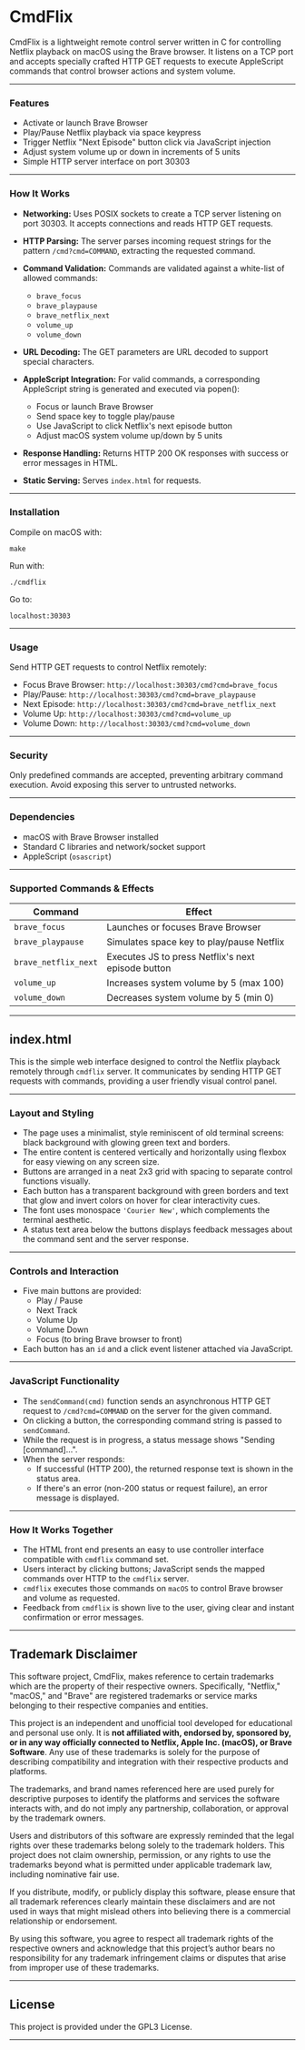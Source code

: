 # CmdFlix

CmdFlix is a lightweight remote control server written in C for controlling Netflix playback on macOS using the Brave browser. It listens on a TCP port and accepts specially crafted HTTP GET requests to execute AppleScript commands that control browser actions and system volume.

---

### Features

- Activate or launch Brave Browser
- Play/Pause Netflix playback via space keypress
- Trigger Netflix "Next Episode" button click via JavaScript injection
- Adjust system volume up or down in increments of 5 units
- Simple HTTP server interface on port 30303

---

### How It Works

- **Networking:** Uses POSIX sockets to create a TCP server listening on port 30303. It accepts connections and reads HTTP GET requests.
- **HTTP Parsing:** The server parses incoming request strings for the pattern `/cmd?cmd=COMMAND`, extracting the requested command.
- **Command Validation:** Commands are validated against a white-list of allowed commands:
  - `brave_focus`
  - `brave_playpause`
  - `brave_netflix_next`
  - `volume_up`
  - `volume_down`
- **URL Decoding:** The GET parameters are URL decoded to support special characters.
- **AppleScript Integration:** For valid commands, a corresponding AppleScript string is generated and executed via popen():
  - Focus or launch Brave Browser
  - Send space key to toggle play/pause
  - Use JavaScript to click Netflix's next episode button
  - Adjust macOS system volume up/down by 5 units

- **Response Handling:** Returns HTTP 200 OK responses with success or error messages in HTML.
- **Static Serving:** Serves `index.html` for requests.

---

### Installation

Compile on macOS with:

`make`

Run with:

`./cmdflix`

Go to:

`localhost:30303`

---

### Usage

Send HTTP GET requests to control Netflix remotely:

- Focus Brave Browser: `http://localhost:30303/cmd?cmd=brave_focus`
- Play/Pause: `http://localhost:30303/cmd?cmd=brave_playpause`
- Next Episode: `http://localhost:30303/cmd?cmd=brave_netflix_next`
- Volume Up: `http://localhost:30303/cmd?cmd=volume_up`
- Volume Down: `http://localhost:30303/cmd?cmd=volume_down`

---

### Security

Only predefined commands are accepted, preventing arbitrary command execution. Avoid exposing this server to untrusted networks.

---

### Dependencies

- macOS with Brave Browser installed
- Standard C libraries and network/socket support
- AppleScript (`osascript`)

---

### Supported Commands & Effects

| Command             | Effect                                              |
|---------------------|-----------------------------------------------------|
| `brave_focus`       | Launches or focuses Brave Browser                   |
| `brave_playpause`   | Simulates space key to play/pause Netflix           |
| `brave_netflix_next`| Executes JS to press Netflix's next episode button  |
| `volume_up`         | Increases system volume by 5 (max 100)              |
| `volume_down`       | Decreases system volume by 5 (min 0)                |

---

##  index.html

This is the simple web interface designed to control the Netflix playback remotely through `cmdflix` server. It communicates by sending HTTP GET requests with commands, providing a user friendly visual control panel.

---

### Layout and Styling

- The page uses a minimalist, style reminiscent of old terminal screens: black background with glowing green text and borders.
- The entire content is centered vertically and horizontally using flexbox for easy viewing on any screen size.
- Buttons are arranged in a neat 2x3 grid with spacing to separate control functions visually.
- Each button has a transparent background with green borders and text that glow and invert colors on hover for clear interactivity cues.
- The font uses monospace `'Courier New'`, which complements the terminal aesthetic.
- A status text area below the buttons displays feedback messages about the command sent and the server response.

---

### Controls and Interaction

- Five main buttons are provided:
  - Play / Pause
  - Next Track
  - Volume Up
  - Volume Down
  - Focus (to bring Brave browser to front)
- Each button has an `id` and a click event listener attached via JavaScript.

---

### JavaScript Functionality

- The `sendCommand(cmd)` function sends an asynchronous HTTP GET request to `/cmd?cmd=COMMAND` on the server for the given command.
- On clicking a button, the corresponding command string is passed to `sendCommand`.
- While the request is in progress, a status message shows "Sending [command]...".
- When the server responds:
  - If successful (HTTP 200), the returned response text is shown in the status area. 
  - If there's an error (non-200 status or request failure), an error message is displayed.

---

### How It Works Together

- The HTML front end presents an easy to use controller interface compatible with `cmdflix` command set.
- Users interact by clicking buttons; JavaScript sends the mapped commands over HTTP to the `cmdflix` server.
- `cmdflix` executes those commands on `macOS` to control Brave browser and volume as requested.
- Feedback from `cmdflix` is shown live to the user, giving clear and instant confirmation or error messages.

---

## Trademark Disclaimer

This software project, CmdFlix, makes reference to certain trademarks which are the property of their respective owners. Specifically, "Netflix," "macOS," and "Brave" are registered trademarks or service marks belonging to their respective companies and entities.

This project is an independent and unofficial tool developed for educational and personal use only. It is **not affiliated with, endorsed by, sponsored by, or in any way officially connected to Netflix, Apple Inc. (macOS), or Brave Software**. Any use of these trademarks is solely for the purpose of describing compatibility and integration with their respective products and platforms.

The trademarks, and brand names referenced here are used purely for descriptive purposes to identify the platforms and services the software interacts with, and do not imply any partnership, collaboration, or approval by the trademark owners.

Users and distributors of this software are expressly reminded that the legal rights over these trademarks belong solely to the trademark holders. This project does not claim ownership, permission, or any rights to use the trademarks beyond what is permitted under applicable trademark law, including nominative fair use.

If you distribute, modify, or publicly display this software, please ensure that all trademark references clearly maintain these disclaimers and are not used in ways that might mislead others into believing there is a commercial relationship or endorsement.

By using this software, you agree to respect all trademark rights of the respective owners and acknowledge that this project’s author bears no responsibility for any trademark infringement claims or disputes that arise from improper use of these trademarks.

---

## License

This project is provided under the GPL3 License.

---
